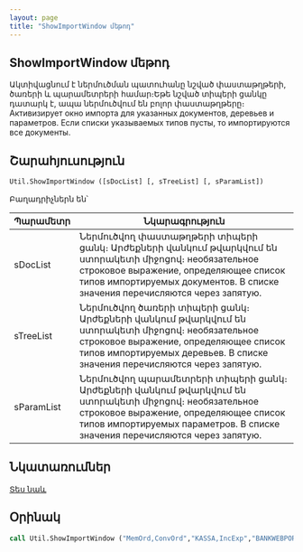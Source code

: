 ```yaml
---
layout: page
title: "ShowImportWindow մեթոդ"
---
```


## ShowImportWindow մեթոդ

Ակտիվացնում է ներմուծման պատուհանը նշված փաստաթղթերի, ծառերի և պարամետրերի համար։Եթե նշված տիպերի ցանկը դատարկ է, ապա ներմուծվում են բոլոր փաստաթղթերը։
Активизирует окно импорта для указанных документов, деревьев и параметров. Если списки указываемых типов пусты, то импортируются все документы.


## Շարահյուսություն

```vb
Util.ShowImportWindow ([sDocList] [, sTreeList] [, sParamList])
```

Բաղադրիչներն են՝


| Պարամետր | Նկարագրություն |
|--|--|
| sDocList | Ներմուծվող փաստաթղթերի տիպերի ցանկ։ Արժեքների վանկում թվարկվում են ստորակետի միջոցով։ необязательное строковое выражение, определяющее список типов импортируемых документов. В списке значения перечисляются через запятую. |
| sTreeList | Ներմուծվող ծառերի տիպերի ցանկ։ Արժեքների վանկում թվարկվում են ստորակետի միջոցով։ необязательное строковое выражение, определяющее список типов импортируемых деревьев. В списке значения перечисляются через запятую. |
| sParamList | Ներմուծվող պարամետրերի տիպերի ցանկ։ Արժեքների վանկում թվարկվում են ստորակետի միջոցով։ необязательное строковое выражение, определяющее список типов импортируемых параметров. В списке значения перечисляются через запятую. |


## Նկատառումներ

[Տես նաև](../../functions.html)

## Օրինակ

```vb
call Util.ShowImportWindow ("MemOrd,ConvOrd","KASSA,IncExp","BANKWEBPORT,BANKWEBURL")
```
